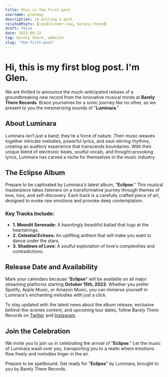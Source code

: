 ```yaml
---
title: this is the first post
username: glenmay
description: im writing a post
relatedPosts: [conditioner-cow, barely-there]
draft: false
date: 2023-09-22
tag: barely there, website
slug: "the-first-post"
---
```


# Hi, this is my first blog post. I'm Glen.

We are thrilled to announce the much-anticipated release of a groundbreaking new record from the innovative musical minds at **Barely There Records**. Brace yourselves for a sonic journey like no other, as we present to you the mesmerizing sounds of "**Luminara**."

## About Luminara

Luminara isn't just a band; they're a force of nature. Their music weaves together intricate melodies, powerful lyrics, and soul-stirring rhythms, creating an auditory experience that transcends boundaries. With their unique blend of electronic beats, soulful vocals, and thought-provoking lyrics, Luminara has carved a niche for themselves in the music industry.

## The Eclipse Album

Prepare to be captivated by Luminara's latest album, "**Eclipse**." This musical masterpiece takes listeners on a transformative journey through themes of love, loss, and self-discovery. Each track is a carefully crafted piece of art, designed to evoke raw emotions and provoke deep contemplation.

### Key Tracks Include:

- **1. Moonlit Serenade:** A hauntingly beautiful ballad that tugs at the heartstrings.
- **2. Celestial Echoes:** An uplifting anthem that will make you want to dance under the stars.
- **3. Shadows of Love:** A soulful exploration of love's complexities and contradictions.

## Release Date and Availability

Mark your calendars because "**Eclipse**" will be available on all major streaming platforms starting **October 15th, 2023**. Whether you prefer Spotify, Apple Music, or Amazon Music, you can immerse yourself in Luminara's enchanting melodies with just a click.

To stay updated with the latest news about the album release, exclusive behind-the-scenes content, and upcoming tour dates, follow Barely There Records on [Twitter](https://twitter.com/barelythere) and [Instagram](https://instagram.com/barelythererecords).

## Join the Celebration

We invite you to join us in celebrating the arrival of "**Eclipse**." Let the music of Luminara wash over you, transporting you to a realm where emotions flow freely and melodies linger in the air.

Prepare to be spellbound. Get ready for "**Eclipse**" by Luminara, brought to you by Barely There Records.
